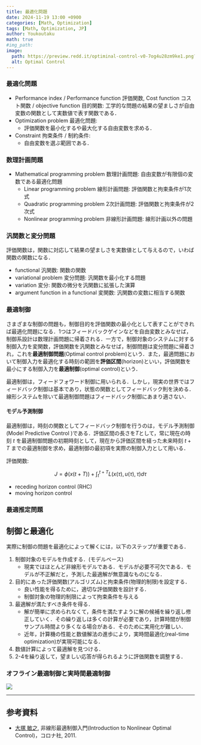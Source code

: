 ```yaml
---
title: 最適化問題
date: 2024-11-19 13:00 +0900
categories: [Math, Optimization]
tags: [Math, Optimization, JP]
author: Youkoutaku
math: true
#img_path:
image:
  path: https://preview.redd.it/optiminal-control-v0-7og4u28zm9ke1.png?width=640&crop=smart&auto=webp&s=18b85effdb8f56860d18ef279ffd5979725bfe08
  alt: Optimal Control
---
```


### 最適化問題
- Performance index / Performance function 評価関数, Cost function コスト関数 / objective function 目的関数:
	 工学的な問題の結果の望ましさが自由変数の関数として実数値で表す関数である．
-  Optimization problem  最適化問題:
	- 評価関数を最小化するや最大化する自由変数を求める．
- Constraint 拘束条件 / 制約条件:
	- 自由変数を選ぶ範囲である．

### 数理計画問題
-  Mathematical  programming problem  数理計画問題: 自由変数が有限個の変数である最適化問題
	-  Linear programming problem  線形計画問題: 評価関数と拘束条件が1次式
	-  Quadratic programming problem  2次計画問題: 評価関数と拘束条件が2次式
	-  Nonlinear programming problem  非線形計画問題: 線形計画以外の問題

### 汎関数と変分問題
評価関数は，関数に対応して結果の望ましさを実数値として与えるので，いわば関数の関数になる．
-  functional  汎関数: 関数の関数
-  variational problem  変分問題: 汎関数を最小化する問題
- variation 変分: 関数の微分を汎関数に拡張した演算
- argument function in a functional 変関数: 汎関数の変数に相当する関数

### 最適制御
さまざまな制御の問題も，制御目的を評価関数の最小化として表すことができれば最適化問題になる．1つはフィードバックゲインなどを自由変数とみなせば，制御系設計は数理計画問題に帰着される．一方で，制御対象のシステムに対する制御入力を変関数，評価関数を汎関数とみなせば，制御問題は変分問題に帰着され，これを**最適制御問題**(Optimal control problem)という．また，最適問題において制御入力を最適化する時刻の範囲を**評価区間**(horizon)といい，評価関数を最小にする制御入力を**最適制御**(optimal control)という．

最適制御は，フィードフォワード制御に用いられる．しかし，現実の世界ではフィードバック制御は基本であり，状態の関数としてフィードバック則を決める．線形システムを除いて最適制御問題はフィードバック制御にあまり適さない．

#### モデル予測制御
最適制御は，時刻の関数としてフィードバック制御を行うのは，モデル予測制御(Model Predictive Control )である．評価区間の長さを$T$として，常に現在の時刻 $t$ を最適制御問題の初期時刻として，現在から評価区間を経った未来時刻 $t+T$ までの最適制御を求め，最適制御の最初項を実際の制御入力として用いる．

評価関数:

$$
J=\phi(x(t+T))+\int_{t}^{t+T}L(x(\tau),u(\tau),\tau)d\tau
$$

- receding horizon control (RHC)
- moving horizon control

### 最適推定問題

## 制御と最適化
実際に制御の問題を最適化によって解くには，以下のステップが重要である．
1. 制御対象のモデルを作成する．(モデルベース)
   - 現実ではほとんど非線形モデルである．モデルが必要不可欠である．モデルが不正解だと，予測した最適解が無意識なものになる．
2. 目的にあった評価関数(アルゴリズム)と拘束条件(物理的制限)を設定する．
   - 良い性能を得るために，適切な評価関数を設計する．
   - 制御対象の物理的制限によって拘束条件を与える
3. 最適解が満たすべき条件を得る．
   - 解が簡単に求められなくて，条件を満たすように解の候補を繰り返し修正していく．その繰り返しは多くの計算が必要であり，計算時間が制御サンプル時間より多くなる場合がある．そのために実用化が難しい．
   - 近年，計算機の性能と数値解法の進歩により，実時間最適化(real-time optimization)が実現可能になる．
4. 数値計算によって最適解を見つける．
5. 2-4を繰り返して，望ましい応答が得られるように評価関数を調整する．

### オフライン最適制御と実時間最適制御

![](https://preview.redd.it/optiminal-control-v0-7og4u28zm9ke1.png?width=640&crop=smart&auto=webp&s=18b85effdb8f56860d18ef279ffd5979725bfe08)

---
## 参考資料
- [大塚 敏之](https://www.ids.sys.i.kyoto-u.ac.jp/index.html), 非線形最適制御入門(Introduction to Nonlinear Optimal Control)，コロナ社, 2011.